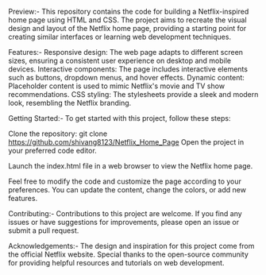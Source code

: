 Preview:-
This repository contains the code for building a Netflix-inspired home page using HTML and CSS.
The project aims to recreate the visual design and layout of the Netflix home page, providing a starting point for creating similar interfaces or learning web development techniques.


Features:-
Responsive design: The web page adapts to different screen sizes, ensuring a consistent user experience on desktop and mobile devices.
Interactive components: The page includes interactive elements such as buttons, dropdown menus, and hover effects.
Dynamic content: Placeholder content is used to mimic Netflix's movie and TV show recommendations.
CSS styling: The stylesheets provide a sleek and modern look, resembling the Netflix branding.

Getting Started:-
To get started with this project, follow these steps:

Clone the repository:
git clone https://github.com/shivang8123/Netflix_Home_Page
Open the project in your preferred code editor.

Launch the index.html file in a web browser to view the Netflix home page.

Feel free to modify the code and customize the page according to your preferences. You can update the content, change the colors, or add new features.

Contributing:-
Contributions to this project are welcome. If you find any issues or have suggestions for improvements, please open an issue or submit a pull request.


Acknowledgements:-
The design and inspiration for this project come from the official Netflix website.
Special thanks to the open-source community for providing helpful resources and tutorials on web development.
